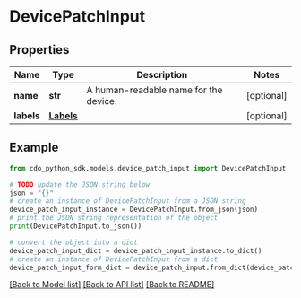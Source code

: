 # DevicePatchInput


## Properties

Name | Type | Description | Notes
------------ | ------------- | ------------- | -------------
**name** | **str** | A human-readable name for the device. | [optional] 
**labels** | [**Labels**](Labels.md) |  | [optional] 

## Example

```python
from cdo_python_sdk.models.device_patch_input import DevicePatchInput

# TODO update the JSON string below
json = "{}"
# create an instance of DevicePatchInput from a JSON string
device_patch_input_instance = DevicePatchInput.from_json(json)
# print the JSON string representation of the object
print(DevicePatchInput.to_json())

# convert the object into a dict
device_patch_input_dict = device_patch_input_instance.to_dict()
# create an instance of DevicePatchInput from a dict
device_patch_input_form_dict = device_patch_input.from_dict(device_patch_input_dict)
```
[[Back to Model list]](../README.md#documentation-for-models) [[Back to API list]](../README.md#documentation-for-api-endpoints) [[Back to README]](../README.md)


